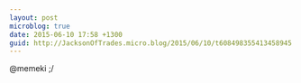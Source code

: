 ```yaml
---
layout: post
microblog: true
date: 2015-06-10 17:58 +1300
guid: http://JacksonOfTrades.micro.blog/2015/06/10/t608498355413458945.html
---
```

@memeki ;/
